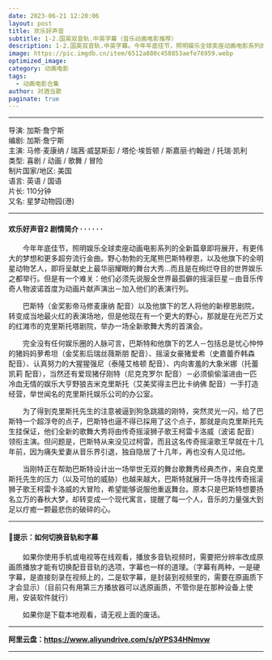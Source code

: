 ```yaml
---
date: 2023-06-21 12:20:06
layout: post
title: 欢乐好声音
subtitle: 1-2.国英双音轨.中英字幕（音乐动画电影推荐）
description: 1-2.国英双音轨.中英字幕。今年年底佳节，照明娱乐全球卖座动画电影系列的全新篇章即将展开，有更伟大的梦想和更多超夯流行金曲。野心勃勃的无尾熊巴斯特穆恩，以及他旗下的全明星动物艺人，即将呈献史上最华丽耀眼的舞台大秀....
image: https://pic.imgdb.cn/item/6512a880c458853aefe76959.webp
optimized_image: 
category: 动画电影
tags:
  - 动画电影合集
author: 对酒当歌
paginate: true
---
```


---

导演: 加斯·詹宁斯  
编剧: 加斯·詹宁斯  
主演: 马修·麦康纳 / 瑞茜·威瑟斯彭 / 塔伦·埃哲顿 / 斯嘉丽·约翰逊 / 托瑞·凯利  
类型: 喜剧 / 动画 / 歌舞 / 冒险  
制片国家/地区: 美国  
语言: 英语 / 国语  
片长: 110分钟  
又名: 星梦动物园(港)  

---

#### 欢乐好声音2 剧情简介 · · · · · ·

　　今年年底佳节，照明娱乐全球卖座动画电影系列的全新篇章即将展开，有更伟大的梦想和更多超夯流行金曲。野心勃勃的无尾熊巴斯特穆恩，以及他旗下的全明星动物艺人，即将呈献史上最华丽耀眼的舞台大秀…而且是在绚烂夺目的世界娱乐之都举行。但是有一个难关：他们必须先说服全世界最孤僻的摇滚巨星－由音乐传奇人物波诺首度为动画片献声演出－加入他们的表演行列。

　　巴斯特（金奖影帝马修麦康纳 配音）以及他旗下的艺人将他的新穆恩剧院，转变成当地最火红的表演场地，但是他现在有一个更大的野心，那就是在光芒万丈的红滩市的克里斯托塔剧院，举办一场全新歌舞大秀的首演会。

　　完全没有任何娱乐圈的人脉可言，巴斯特和他旗下的艺人－包括总是忧心忡忡的猪妈妈萝希坦（金奖影后瑞丝薇斯朋 配音）、摇滚女豪猪爱希（史嘉蕾乔韩森 配音）、认真努力的大猩猩强尼（泰隆艾格顿 配音）、内向害羞的大象米娜（托蕾凯莉 配音），当然还有爱现猪仔刚特（尼克克罗尔 配音）－必须偷偷溜进由一匹冷血无情的娱乐大亨野狼吉米克里斯托（艾美奖得主巴比卡纳佛 配音）一手打造经营，举世闻名的克里斯托娱乐公司的办公室。

　　为了得到克里斯托先生的注意被逼到狗急跳牆的刚特，突然灵光一闪，给了巴斯特一个超浮夸的点子，巴斯特也逼不得已採用了这个点子，那就是向克里斯托先生挂保证，他们全新的歌舞大秀将由传奇摇滚狮子歌王柯雷卡洛威（波诺 配音）领衔主演。但问题是，巴斯特从来没见过柯雷，而且这名传奇摇滚歌王早就在十几年前，因为痛失爱妻从音乐界引退，独自隐居了十几年，再也没有人见过他。

　　当刚特正在帮助巴斯特设计出一场举世无双的舞台歌舞秀经典杰作，来自克里斯托先生的压力（以及可怕的威胁）也越来越大，巴斯特就展开一场寻找传奇摇滚狮子歌王柯雷卡洛威的大冒险，希望能够说服他重返舞台。原本只是巴斯特想要扬名立万的春秋大梦，却转变成一个现代寓言，提醒了每一个人，音乐的力量强大到足以疗癒一颗最悲伤的破碎的心。

---

#### 🔔提示：如何切换音轨和字幕

　　如果你使用手机或电视等在线观看，播放多音轨视频时，需要把分辨率改成原画质播放才能有切换配音音轨的选项，字幕也一样的道理。（字幕有两种，一是硬字幕，是直接刻录在视频上的，二是软字幕，是封装到视频里的，需要在原画质下才会显示）（目前只有用第三方播放器可以选原画质，不管你是在那种设备上使用，安装软件就行）

　　如果你是下载本地观看，请无视上面的废话。

---

**阿里云盘：<https://www.aliyundrive.com/s/pYPS34HNmvw>**

---

